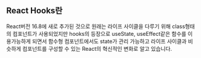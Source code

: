 ## React Hooks란

React버전 16.8에 새로 추가된 것으로 원래는 라이프 사이클을 다루기 위해 class형태의 컴포넌트가 사용되었지만 hooks의 등장으로 useState, useEffect같은 함수를 이용가능하게 되면서 함수형 컴포넌트에서도 state가 관리 가능하고 라이프 사이클과 비슷하게 컴포넌트를 구성할 수 있는 React의 혁신적인 변화로 알고 있습니다. 